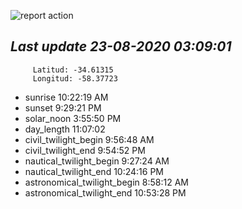 ![report action](https://github.com/matiasz8/actions-for-reports/workflows/report%20action/badge.svg?branch=develop) 


## *****Last update 23-08-2020 03:09:01*****



		 Latitud: -34.61315
		 Longitud: -58.37723

 - sunrise 	 10:22:19 AM
 - sunset 	 9:29:21 PM
 - solar_noon 	 3:55:50 PM
 - day_length 	 11:07:02
 - civil_twilight_begin 	 9:56:48 AM
 - civil_twilight_end 	 9:54:52 PM
 - nautical_twilight_begin 	 9:27:24 AM
 - nautical_twilight_end 	 10:24:16 PM
 - astronomical_twilight_begin 	 8:58:12 AM
 - astronomical_twilight_end 	 10:53:28 PM
